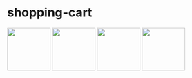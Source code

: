 # shopping-cart
<img src="https://user-images.githubusercontent.com/96886636/232335446-421350ae-96e3-499d-8907-b7046cd77e4a.png" width="100" height="100"> <img src="https://user-images.githubusercontent.com/96886636/232335420-a1d860da-e268-4193-a492-f5a6f1e26500.png" width="100" height="100"> <img src="https://user-images.githubusercontent.com/96886636/232335451-b2d60b11-3bbc-4572-89f8-c2af9e63fd78.png" width="100" height="100"> <img src="https://user-images.githubusercontent.com/96886636/232335453-fec91fbd-7261-4c7c-adb2-12bba54dee06.png" width="100" height="100">

